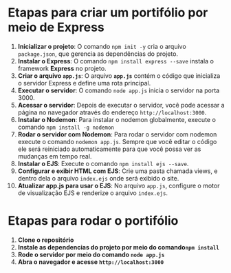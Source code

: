 # Etapas para criar um portifólio por meio de Express

1. **Inicializar o projeto**: O comando `npm init -y` cria o arquivo `package.json`, que gerencia as dependências do projeto.
2. **Instalar o Express**: O comando `npm install express --save` instala o framework **Express** no projeto.
3. **Criar o arquivo `app.js`**: O arquivo **`app.js`** contém o código que inicializa o servidor Express e define uma rota principal.
4. **Executar o servidor**: O comando `node app.js` inicia o servidor na porta 3000.
5. **Acessar o servidor**: Depois de executar o servidor, você pode acessar a página no navegador através do endereço `http://localhost:3000`.
6. **Instalar o Nodemon**: Para instalar o nodemon globalmente, execute o comando `npm install -g nodemon`
7. **Rodar o servidor com Nodemon**: Para rodar o servidor com nodemon execute o comando `nodemon app.js`. Sempre que você editar o código ele será reiniciado automaticamente para que você possa ver as mudanças em tempo real.
8. **Instalar o EJS**: Execute o comando `npm install ejs --save`.
9. **Configurar e exibir HTML com EJS**: Crie uma pasta chamada views, e dentro dela o arquivo `index.ejs` onde será exibido o site.
10. **Atualizar app.js para usar o EJS**: No arquivo `app.js`, configure o motor de visualização EJS e renderize o arquivo `index.ejs`.


# Etapas para rodar o portifólio

1. **Clone o repositório**
2. **Instale as dependencias do projeto por meio do comando`npm install`**
3. **Rode o servidor por meio do comando `node app.js`**
4. **Abra o navegador e acesse `http://localhost:3000`**